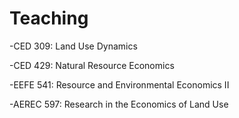 # Teaching

-CED 309: Land Use Dynamics

-CED 429: Natural Resource Economics

-EEFE 541: Resource and Environmental Economics II

-AEREC 597: Research in the Economics of Land Use
